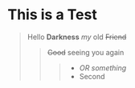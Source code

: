 # This is a Test
> Hello **Darkness** _my_ old ~~Friend~~
>> ~~Good~~ seeing you again
> > > * _OR something_
>>  > * Second

